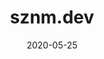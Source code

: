 ---
title: sznm.dev
description: The site you're currently watching. Built with NextJS. Composed with Chakra UI and Framer Motion.
date: "2020-05-25"
icon: "/avataaars.svg"
stacks: 
  - nextjs
  - chakra-ui
  - framer
  - vercel
---